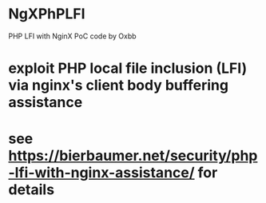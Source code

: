 # NgXPhPLFI
PHP LFI with NginX PoC code by Oxbb

# exploit PHP local file inclusion (LFI) via nginx's client body buffering assistance
# see https://bierbaumer.net/security/php-lfi-with-nginx-assistance/ for details
